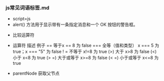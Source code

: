 ### js常见词语标签.md
-   script=js
-   alert() 方法用于显示带有一条指定消息和一个 OK 按钮的警告框。
+ 比较运算符
- 运算符	描述	例子
    ==	等于x == 8 为 false
    ===	全等（值和类型）	x === 5 为 true；x === "5" 为 false
    ! =	不等于	x!=8 为 true
    (>) 大于	x>8 为 false
    (<)	小于	x<8 为 true
    (> =)	大于或等于	x>=8 为 false
    (< =)	小于或等于	x<=8 为 true
+ parentNode 获取父节点


